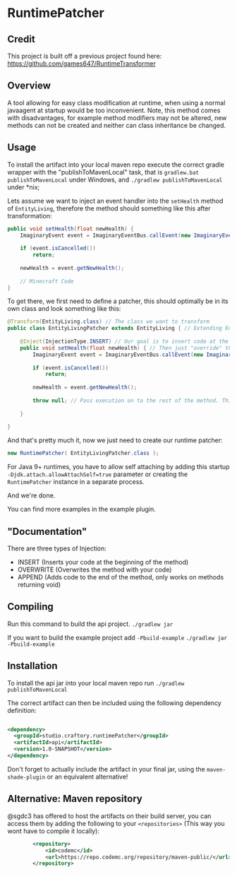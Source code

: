 # RuntimePatcher

## Credit
This project is built off a previous project found here: https://github.com/games647/RuntimeTransformer

## Overview
A tool allowing for easy class modification at runtime, when using a normal javaagent at startup would be too inconvenient.
Note, this method comes with disadvantages, for example method modifiers may not be altered, new methods can not be created and neither can class inheritance be changed.

## Usage

To install the artifact into your local maven repo execute the correct gradle wrapper with the "publishToMavenLocal" task, that is ```gradlew.bat publishToMavenLocal``` under Windows, and ```./gradlew publishToMavenLocal``` under *nix;

Lets assume we want to inject an event handler into the `setHealth` method of `EntityLiving`,
therefore the method should something like this after transformation:

```java
public void setHealth(float newHealth) {
    ImaginaryEvent event = ImaginaryEventBus.callEvent(new ImaginaryEvent(this, newHealth));
    
    if (event.isCancelled())
        return;
        
    newHealth = event.getNewHealth();
    
    // Minecraft Code
}
```
 
To get there, we first need to define a patcher, this should optimally be in its own class and look something like this:

```java
@Transform(EntityLiving.class) // The class we want to transform
public class EntityLivingPatcher extends EntityLiving { // Extending EntityLiving in our patcher makes things easier, but isn't required (Which, for example, allows you to transform final classes)
    
    @Inject(InjectionType.INSERT) // Our goal is to insert code at the beginning of the method, and leave everything else intact
    public void setHealth(float newHealth) { // Then just "override" the method as usual, if it is final add an _INJECTED to the method name
        ImaginaryEvent event = ImaginaryEventBus.callEvent(new ImaginaryEvent(this, newHealth)); // Our event handling code from above
            
        if (event.isCancelled())
            return;
            
        newHealth = event.getNewHealth();
        
        throw null; // Pass execution on to the rest of the method. This will be removed at runtime but is required for compilation (At least when the method doesn't return void, so it's not necessary in this case)
        
    }
    
} 
```

And that's pretty much it, now we just need to create our runtime patcher:

```java
new RuntimePatcher( EntityLivingPatcher.class );
```

For Java 9+ runtimes, you have to allow self attaching by adding this startup `-Djdk.attach.allowAttachSelf=true`
parameter or creating the `RuntimePatcher` instance in a separate process.

And we're done.

You can find more examples in the example plugin.

## "Documentation"

There are three types of Injection:

- INSERT (Inserts your code at the beginning of the method)
- OVERWRITE (Overwrites the method with your code)
- APPEND (Adds code to the end of the method, only works on methods returning void)

## Compiling

Run this command to build the api project.
`./gradlew jar`

If you want to build the example project add `-Pbuild-example`
`./gradlew jar -Pbuild-example`

## Installation

To install the api jar into your local maven repo run
`./gradlew publishToMavenLocal`

The correct artifact can then be included using the following dependency definition:

```xml

<dependency>
  <groupId>studio.craftory.runtimePatcher</groupId>
  <artifactId>api</artifactId>
  <version>1.0-SNAPSHOT</version>
</dependency>
```

Don't forget to actually include the artifact in your final jar, using the `maven-shade-plugin` or an equivalent alternative!

## Alternative: Maven repository

@sgdc3 has offered to host the artifacts on their build server, you can access them by adding the following to your
`<repositories>` (This way you wont have to compile it locally):

```xml
        <repository>
            <id>codemc</id>
            <url>https://repo.codemc.org/repository/maven-public/</url>
        </repository>
```
